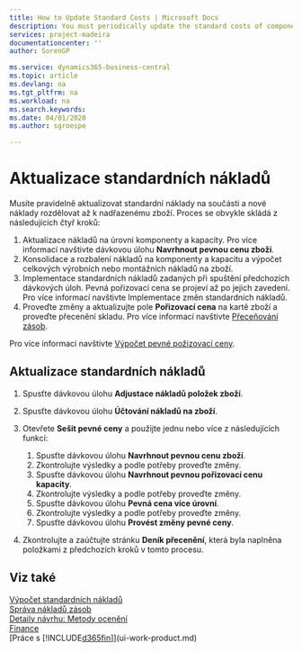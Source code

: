 ```yaml
---
title: How to Update Standard Costs | Microsoft Docs
description: You must periodically update the standard costs of components and roll the new costs up to the parent item.
services: project-madeira
documentationcenter: ''
author: SorenGP

ms.service: dynamics365-business-central
ms.topic: article
ms.devlang: na
ms.tgt_pltfrm: na
ms.workload: na
ms.search.keywords:
ms.date: 04/01/2020
ms.author: sgroespe

---
```

# Aktualizace standardních nákladů
Musíte pravidelně aktualizovat standardní náklady na součásti a nové náklady rozdělovat až k nadřazenému zboží. Proces se obvykle skládá z následujících čtyř kroků:

1. Aktualizace nákladů na úrovni komponenty a kapacity. Pro více informací navštivte dávkovou úlohu **Navrhnout pevnou cenu zboží**.
2. Konsolidace a rozbalení nákladů na komponenty a kapacitu a výpočet celkových výrobních nebo montážních nákladů na zboží.
3. Implementace standardních nákladů zadaných při spuštění předchozích dávkových úloh. Pevná pořizovací cena se projeví až po jejich zavedení. Pro více informací navštivte Implementace změn standardních nákladů.
4. Proveďte změny a aktualizujte pole **Pořizovací cena** na kartě zboží a proveďte přecenění skladu. Pro více informací navštivte [Přeceňování zásob](inventory-how-revalue-inventory.md).

Pro více informací navštivte [Výpočet pevné požizovací ceny](finance-about-calculating-standard-cost.md).
## Aktualizace standardních nákladů
1. Spusťte dávkovou úlohu **Adjustace nákladů položek zboží**.
2. Spusťte dávkovou úlohu **Účtování nákladů na zboží**.
3. Otevřete **Sešit pevné ceny** a použijte jednu nebo více z následujících funkcí:

   1. Spusťte dávkovou úlohu **Navrhnout pevnou cenu zboží**.
   2. Zkontrolujte výsledky a podle potřeby proveďte změny.
   3. Spusťte dávkovou úlohu **Navrhnout pevnou pořizovací cenu kapacity**.
   4. Zkontrolujte výsledky a podle potřeby proveďte změny.
   5. Spusťte dávkovou úlohu **Pevná cena více úrovní**.
   6. Zkontrolujte výsledky a podle potřeby proveďte změny.
   7. Spusťte dávkovou úlohu **Provést změny pevné ceny**.
4. Zkontrolujte a zaúčtujte stránku **Deník přecenění**, která byla naplněna položkami z předchozích kroků v tomto procesu.

## Viz také
[Výpočet standardních nákladů](finance-about-calculating-standard-cost.md)  
[Správa nákladů zásob](finance-manage-inventory-costs.md)  
[Detaily návrhu: Metody ocenění](design-details-costing-methods.md)  
[Finance](finance.md)  
[Práce s [!INCLUDE[d365fin](includes/d365fin_md.md)]](ui-work-product.md)
